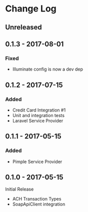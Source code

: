 # Change Log

## Unreleased

## 0.1.3 - 2017-08-01

### Fixed

- Illuminate config is now a dev dep

## 0.1.2 - 2017-07-15

### Added

- Credit Card Integration #1
- Unit and integration tests
- Laravel Service Provider

## 0.1.1 - 2017-05-15

### Added

- Pimple Service Provider

## 0.1.0 - 2017-05-15

Initial Release

- ACH Transaction Types
- SoapApiClient integration

